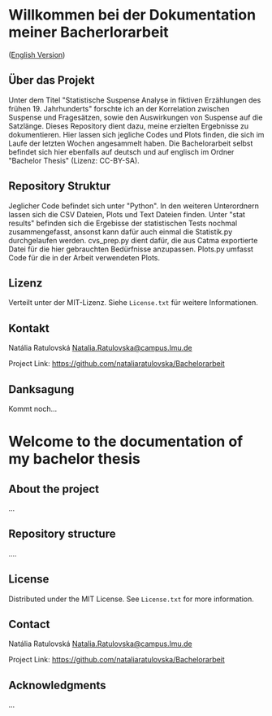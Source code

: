 # Willkommen bei der Dokumentation meiner Bacherlorarbeit

<p align="left">(<a href="#readme-english">English Version</a>)</p>

## Über das Projekt
Unter dem Titel "Statistische Suspense Analyse in fiktiven Erzählungen des frühen 19. Jahrhunderts" forschte ich an der Korrelation zwischen Suspense und Fragesätzen, sowie den Auswirkungen von Suspense auf die Satzlänge.
Dieses Repository dient dazu, meine erzielten Ergebnisse zu dokumentieren. Hier lassen sich jegliche Codes und Plots finden, die sich im Laufe der letzten Wochen angesammelt haben.
Die Bachelorarbeit selbst befindet sich hier ebenfalls auf deutsch und auf englisch im Ordner "Bachelor Thesis" (Lizenz: CC-BY-SA). 


## Repository Struktur
Jeglicher Code befindet sich unter "Python". In den weiteren Unterordnern lassen sich die CSV Dateien, Plots und Text Dateien finden.
Unter "stat results" befinden sich die Ergebisse der statistischen Tests nochmal zusammengefasst, ansonst kann dafür auch einmal die Statistik.py durchgelaufen werden.
cvs_prep.py dient dafür, die aus Catma exportierte Datei für die hier gebrauchten Bedürfnisse anzupassen. Plots.py umfasst Code für die in der Arbeit verwendeten Plots.


## Lizenz
Verteilt unter der MIT-Lizenz. Siehe `License.txt` für weitere Informationen.

## Kontakt
Natália Ratulovská
Natalia.Ratulovska@campus.lmu.de

Project Link: https://github.com/nataliaratulovska/Bachelorarbeit

## Danksagung
Kommt noch...

# Welcome to the documentation of my bachelor thesis
<a name="readme-english"></a>

## About the project
...

## Repository structure
....

## License
Distributed under the MIT License. See `License.txt` for more information.

## Contact
Natália Ratulovská
Natalia.Ratulovska@campus.lmu.de

Project Link: https://github.com/nataliaratulovska/Bachelorarbeit

## Acknowledgments
...